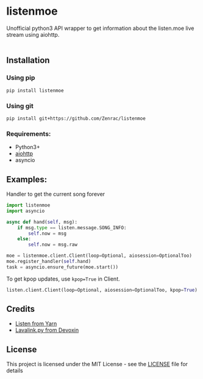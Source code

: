 # listenmoe
Unofficial python3 API wrapper to get information about the listen.moe live stream using aiohttp.<br><br>
## Installation
### Using pip
```
pip install listenmoe
```
### Using git
```
pip install git+https://github.com/Zenrac/listenmoe
```

### Requirements: <br>
- Python3+<br>
- [aiohttp](https://github.com/aio-libs/aiohttp) <br>
- asyncio<br>
## Examples: <br>
Handler to get the current song forever<br>
```py
import listenmoe
import asyncio

async def hand(self, msg):
    if msg.type == listen.message.SONG_INFO:
        self.now = msg
    else:
        self.now = msg.raw

moe = listenmoe.client.Client(loop=Optional, aiosession=OptionalToo)
moe.register_handler(self.hand)
task = asyncio.ensure_future(moe.start())
```
To get kpop updates, use `kpop=True` in Client.
```py
listen.client.Client(loop=Optional, aiosession=OptionalToo, kpop=True)
```

## Credits

- [Listen from Yarn](https://github.com/Yarn/Listen) <br>
- [Lavalink.py from Devoxin](https://github.com/Devoxin/Lavalink.py) <br>

## License

This project is licensed under the MIT License - see the [LICENSE](LICENSE) file for details
